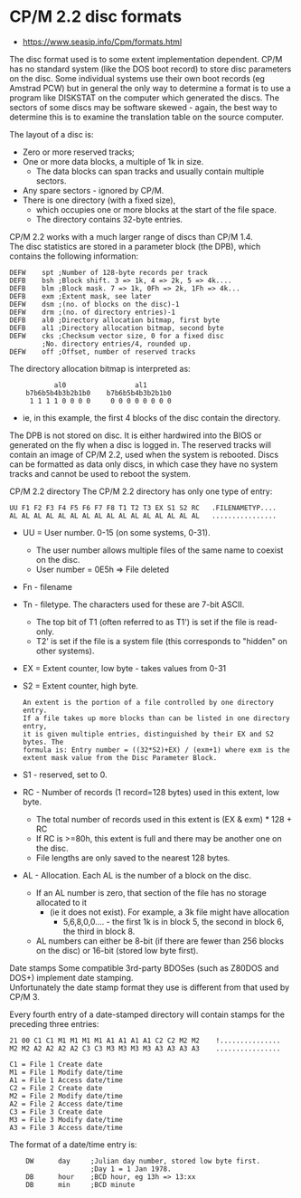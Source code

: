 
# CP/M 2.2 disc formats
- https://www.seasip.info/Cpm/formats.html  

The disc format used is to some extent implementation dependent. CP/M has no standard system (like the DOS boot record) to store disc parameters on the disc. Some individual systems use their own boot records (eg Amstrad PCW) but in general the only way to determine a format is to use a program like DISKSTAT on the computer which generated the discs. The sectors of some discs may be software skewed - again, the best way to determine this is to examine the translation table on the source computer.

The layout of a disc is:

- Zero or more reserved tracks;
- One or more data blocks, a multiple of 1k in size.
  - The data blocks can span tracks and usually contain multiple sectors.
- Any spare sectors - ignored by CP/M.
- There is one directory (with a fixed size),
  - which occupies one or more blocks at the start of the file space. 
  - The directory contains 32-byte entries.

CP/M 2.2 works with a much larger range of discs than CP/M 1.4.  
The disc statistics are stored in a parameter block (the DPB), which contains the following information:

	DEFW	spt	;Number of 128-byte records per track
	DEFB	bsh	;Block shift. 3 => 1k, 4 => 2k, 5 => 4k....
	DEFB	blm	;Block mask. 7 => 1k, 0Fh => 2k, 1Fh => 4k...
	DEFB	exm	;Extent mask, see later
	DEFW	dsm	;(no. of blocks on the disc)-1
	DEFW	drm	;(no. of directory entries)-1
	DEFB	al0	;Directory allocation bitmap, first byte
	DEFB	al1	;Directory allocation bitmap, second byte
	DEFW	cks	;Checksum vector size, 0 for a fixed disc
			;No. directory entries/4, rounded up.
	DEFW	off	;Offset, number of reserved tracks

The directory allocation bitmap is interpreted as:

               al0                 al1
        b7b6b5b4b3b2b1b0    b7b6b5b4b3b2b1b0
         1 1 1 1 0 0 0 0     0 0 0 0 0 0 0 0

 - ie, in this example, the first 4 blocks of the disc contain the directory.

The DPB is not stored on disc. It is either hardwired into the BIOS or generated on the fly when a disc is logged in.
The reserved tracks will contain an image of CP/M 2.2, used when the system is rebooted. Discs can be formatted as data only discs, in which case they have no system tracks and cannot be used to reboot the system.

CP/M 2.2 directory
The CP/M 2.2 directory has only one type of entry:

    UU F1 F2 F3 F4 F5 F6 F7 F8 T1 T2 T3 EX S1 S2 RC   .FILENAMETYP....
    AL AL AL AL AL AL AL AL AL AL AL AL AL AL AL AL   ................

- UU = User number. 0-15 (on some systems, 0-31).
     - The user number allows multiple files of the same name to coexist on the disc. 
     - User number = 0E5h => File deleted
- Fn - filename
- Tn - filetype. The characters used for these are 7-bit ASCII.  
     - The top bit of T1 (often referred to as T1') is set if the file is 
     read-only.  
     - T2' is set if the file is a system file (this corresponds to "hidden" on 
     other systems). 
- EX = Extent counter, low byte - takes values from 0-31
- S2 = Extent counter, high byte.

      An extent is the portion of a file controlled by one directory entry.
      If a file takes up more blocks than can be listed in one directory entry,
      it is given multiple entries, distinguished by their EX and S2 bytes. The
      formula is: Entry number = ((32*S2)+EX) / (exm+1) where exm is the 
      extent mask value from the Disc Parameter Block.

- S1 - reserved, set to 0.
- RC - Number of records (1 record=128 bytes) used in this extent, low byte.
     - The total number of records used in this extent is (EX & exm) * 128 + RC
     - If RC is >=80h, this extent is full and there may be another one on the disc.
     - File lengths are only saved to the nearest 128 bytes.

- AL - Allocation. Each AL is the number of a block on the disc. 
    - If an AL number is zero, that section of the file has no storage allocated to it 
      - (ie it does not exist). For example, a 3k file might have allocation 
        - 5,6,8,0,0.... - the first 1k is in block 5, the second in block 6, the third in block 8.
    - AL numbers can either be 8-bit (if there are fewer than 256 blocks on the disc) or 16-bit (stored low byte first). 

Date stamps
Some compatible 3rd-party BDOSes (such as Z80DOS and DOS+) implement date stamping.  
Unfortunately the date stamp format they use is different from that used by CP/M 3.

Every fourth entry of a date-stamped directory will contain stamps for the preceding three entries:

    21 00 C1 C1 M1 M1 M1 M1 A1 A1 A1 A1 C2 C2 M2 M2    !...............
    M2 M2 A2 A2 A2 A2 C3 C3 M3 M3 M3 M3 A3 A3 A3 A3    ................
    
    C1 = File 1 Create date
    M1 = File 1 Modify date/time
    A1 = File 1 Access date/time
    C2 = File 2 Create date
    M2 = File 2 Modify date/time
    A2 = File 2 Access date/time
    C3 = File 3 Create date
    M3 = File 3 Modify date/time
    A3 = File 3 Access date/time

The format of a date/time entry is:

        DW      day     ;Julian day number, stored low byte first.
                        ;Day 1 = 1 Jan 1978.
        DB      hour    ;BCD hour, eg 13h => 13:xx
        DB      min     ;BCD minute
